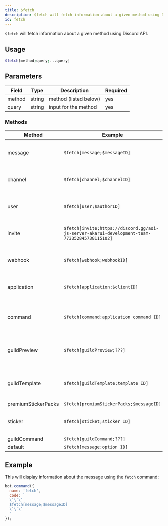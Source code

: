 ```yaml
---
title: $fetch 
description: $fetch will fetch information about a given method using Discord API.
id: fetch
---
```


`$fetch` will fetch information about a given method using Discord API.

## Usage

```php
$fetch[method;query;...query]
```
## Parameters 


| Field     | Type    | Description                                        | Required |
|-----------|---------|----------------------------------------------------|----------|
| method    | string  | method (listed below)                              | yes      |
| query     | string  | input for the method                               | yes      |

### Methods

| Method     | Example    | Description                                        
|------------|---------|----------------------------------------------------|
| message       | `$fetch[message;$messageID]` | Retrieve information about a message                             |
| channel      | `$fetch[channel;$channelID]`  | Retrieve information about a channel         |
| user         | `$fetch[user;$authorID]`  | Retrieve information about an user                    |
| invite         | `$fetch[invite;https://discord.gg/aoi-js-server-akarui-development-team-773352845738115102]`  | Retrieve information about an invite|
| webhook         | `$fetch[webhook;webhookID]`  | Retrieve information about a webhook                    |
| application         | `$fetch[application;$clientID]`  | Retrieve information about an application                    |
| command         | `$fetch[command;application command ID]`  | Retrieve information about an application command                    |
| guildPreview         | `$fetch[guildPreview;???]`  | Retrieve information about a guild preview                    |
| guildTemplate         | `$fetch[guildTemplate;template ID]`  | Retrieve information about a guild template                    |
| premiumStickerPacks         | `$fetch[premiumStickerPacks;$messageID]`  | ???                    |
| sticker         | `$fetch[sticket;sticker ID]`  | Retrieve information about a sticker                     |
| guildCommand         | `$fetch[guildCommand;???]`  | ???                    |
| default         | `$fetch[message;option ID]`  | ???                    |


## Example

This will display information about the message using the `fetch` command:

```javascript
bot.command({
  name: 'fetch',
  code: `
  \`\`\`
  $fetch[message;$messageID]
  \`\`\`
  ` 
});
```
